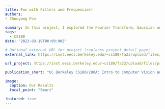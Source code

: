 ```yaml
---
title: Fun with Filters and Frequencies!
authors:
- Zhuoyang Pan

summary: In this project, I explored the Fourier Transform, Gaussian and Laplacian Stacks, and multiresolution blending. I made some interesting results by applying the techniques I learned to some images of my own captured images and even professors.
tags:
  - CS180
date: "2023-09-19T00:00:00Z"

# Optional external URL for project (replaces project detail page).
external_link: https://inst.eecs.berkeley.edu/~cs180/fa23/upload/files/proj2/panzhy/

url_project: https://inst.eecs.berkeley.edu/~cs180/fa23/upload/files/proj2/panzhy/

publication_short: "UC Berkeley CS180/280A: Intro to Computer Vision and Computational Photography Project #2"

image:
  caption: Our Results
  focal_point: "Smart"

featured: true
---
```

